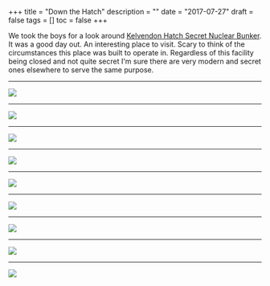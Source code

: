 +++
title = "Down the Hatch"
description = ""
date = "2017-07-27"
draft = false
tags = []
toc = false
+++

We took the boys for a look around [Kelvendon Hatch Secret Nuclear Bunker](https://secretnuclearbunker.com/). It was a good day out. An interesting place to visit. Scary to think of the circumstances this place was built to operate in. Regardless of this facility being closed and not quite secret I'm sure there are very modern and secret ones elsewhere to serve the same purpose. 

***
<img style="display:block;margin:auto" src="https://i.ibb.co/qLQNZDVx/KH9.jpg">

***
<img style="display:block;margin:auto" src="https://i.ibb.co/PyGsyYJ/KH8.jpg">

***
<img style="display:block;margin:auto" src="https://i.ibb.co/qLnkmYHS/KH10.jpg">

***
<img style="display:block;margin:auto" src="https://i.ibb.co/fd1TJFVF/KH1.jpg">

***

<img style="display:block;margin:auto" src="https://i.ibb.co/whj1hyLF/KH3.jpg">

***
<img style="display:block;margin:auto" src="https://i.ibb.co/9HwGCbkj/KH4.jpg">

***

<img style="display:block;margin:auto" src="https://i.ibb.co/HfjdqyVv/KH5.jpg">

***

<img style="display:block;margin:auto" src="https://i.ibb.co/ym7tTW9b/KH7.jpg">

***

<img style="display:block;margin:auto" src="https://i.ibb.co/wNFqRfFG/KH6.jpg">